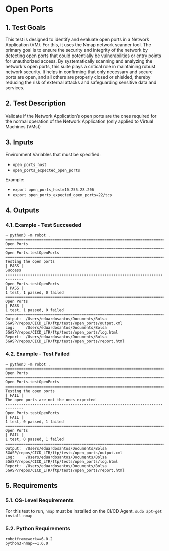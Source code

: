 # Open Ports

## 1. Test Goals

This test is designed to identify and evaluate open ports in a Network Application (VM). For this, it uses the Nmap network scanner tool. The primary goal is to ensure the security and integrity of the network by detecting open ports that could potentially be vulnerabilities or entry points for unauthorized access. By systematically scanning and analyzing the network's open ports, this suite plays a critical role in maintaining robust network security. It helps in confirming that only necessary and secure ports are open, and all others are properly closed or shielded, thereby reducing the risk of external attacks and safeguarding sensitive data and services.

## 2. Test Description

Validate if the Network Application’s open ports are the ones required for the normal operation of the Network Application (only applied to Virtual Machines (VMs)) 

## 3. Inputs

Environment Variables that must be specified:
- `open_ports_host`
- `open_ports_expected_open_ports`

Example:
- `export open_ports_host=10.255.28.206`
- `export open_ports_expected_open_ports=22/tcp`

## 4. Outputs

### 4.1. Example - Test Succeeded

```
➜ python3 -m robot .
==============================================================================
Open Ports
==============================================================================
Open Ports.testOpenPorts
==============================================================================
Testing the open ports                                                | PASS |
Success
------------------------------------------------------------------------------
Open Ports.testOpenPorts                                              | PASS |
1 test, 1 passed, 0 failed
==============================================================================
Open Ports                                                            | PASS |
1 test, 1 passed, 0 failed
==============================================================================
Output:  /Users/eduardosantos/Documents/Bolsa 5GASP/repos/CICD_LTR/ftp/tests/open_ports/output.xml
Log:     /Users/eduardosantos/Documents/Bolsa 5GASP/repos/CICD_LTR/ftp/tests/open_ports/log.html
Report:  /Users/eduardosantos/Documents/Bolsa 5GASP/repos/CICD_LTR/ftp/tests/open_ports/report.html
```

### 4.2. Example - Test Failed

```
➜ python3 -m robot .
==============================================================================
Open Ports
==============================================================================
Open Ports.testOpenPorts
==============================================================================
Testing the open ports                                                | FAIL |
The open ports are not the ones expected
------------------------------------------------------------------------------
Open Ports.testOpenPorts                                              | FAIL |
1 test, 0 passed, 1 failed
==============================================================================
Open Ports                                                            | FAIL |
1 test, 0 passed, 1 failed
==============================================================================
Output:  /Users/eduardosantos/Documents/Bolsa 5GASP/repos/CICD_LTR/ftp/tests/open_ports/output.xml
Log:     /Users/eduardosantos/Documents/Bolsa 5GASP/repos/CICD_LTR/ftp/tests/open_ports/log.html
Report:  /Users/eduardosantos/Documents/Bolsa 5GASP/repos/CICD_LTR/ftp/tests/open_ports/report.html
```

## 5. Requirements

### 5.1. OS-Level Requirements

For this test to run, `nmap` must be installed on the CI/CD Agent.
`sudo apt-get install nmap`

### 5.2. Python Requirements

```
robotframework==6.0.2
python3-nmap==1.6.0
```
